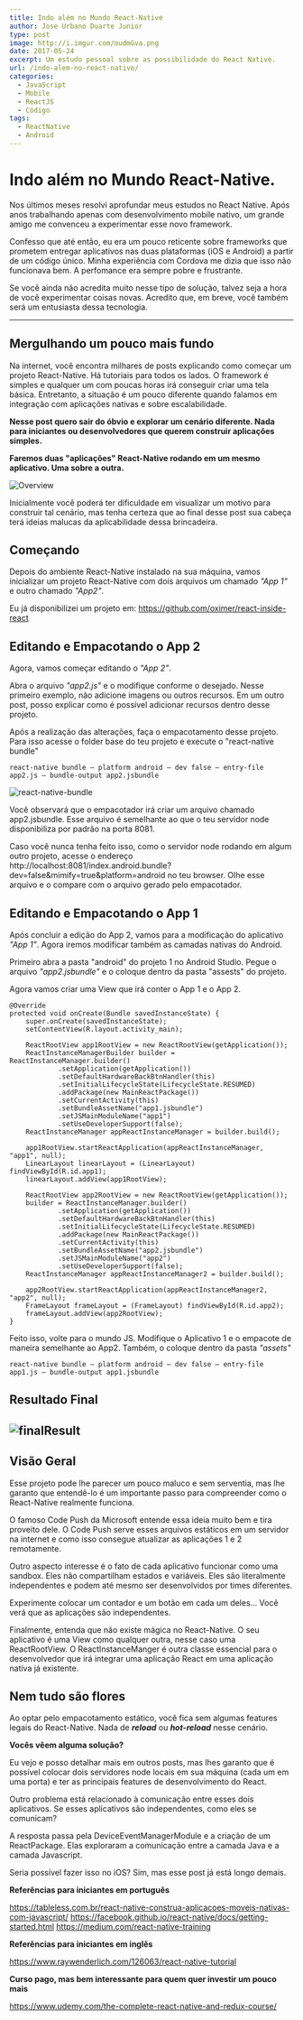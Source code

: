 ```yaml
---
title: Indo além no Mundo React-Native
author: Jose Urbano Duarte Junior
type: post
image: http://i.imgur.com/oudmGva.png
date: 2017-05-24
excerpt: Um estudo pessoal sobre as possibilidade do React Native. 
url: /indo-alem-no-react-native/
categories:
  - JavaScript
  - Mobile
  - ReactJS
  - Código
tags:
  - ReactNative
  - Android
---
```


# Indo além no Mundo React-Native.
Nos últimos meses resolvi aprofundar meus estudos no React Native. Após anos trabalhando apenas com desenvolvimento mobile nativo, um grande amigo me convenceu a experimentar esse novo framework.

Confesso que até então, eu era um pouco reticente sobre frameworks que prometem entregar aplicativos nas duas plataformas (iOS e Android) a partir de um código único. Minha experiência com Cordova me dizia que isso não funcionava bem. A perfomance era sempre pobre e frustrante.

Se você ainda não acredita muito nesse tipo de solução, talvez seja a hora de você experimentar coisas novas. Acredito que, em breve, você também será um entusiasta dessa tecnologia.




---

## Mergulhando um pouco mais fundo ##
Na internet, você encontra milhares de posts explicando como começar um projeto React-Native. Há tutoriais para todos os lados. O framework é simples e qualquer um com poucas horas irá conseguir criar uma tela básica. Entretanto, a situação é um pouco diferente quando falamos em integração com aplicações nativas e sobre escalabilidade.

**Nesse post quero sair do óbvio e explorar um cenário diferente. Nada para iniciantes ou desenvolvedores que querem construir aplicações simples.**

**Faremos duas "aplicações" React-Native rodando em um mesmo aplicativo. Uma sobre a outra.**

![Overview](https://cdn-images-1.medium.com/max/1600/1*HSZFj9r4EIu4IwbjmF8TXw.png)

Inicialmente você poderá ter dificuldade em visualizar um motivo para construir tal cenário, mas tenha certeza que ao final desse post sua cabeça terá ideias malucas da aplicabilidade dessa brincadeira.



## Começando ##
Depois do ambiente React-Native instalado na sua máquina, vamos inicializar um projeto React-Native com dois arquivos um chamado _"App 1"_ e outro chamado _"App2"_.

Eu já disponibilizei um projeto em: https://github.com/oximer/react-inside-react

## Editando e Empacotando o App 2 ##

Agora, vamos começar editando o _"App 2"_.

Abra o arquivo _"app2.js"_ e o modifique conforme o desejado. Nesse primeiro exemplo, não adicione imagens ou outros recursos. Em um outro post, posso explicar como é possível adicionar recursos dentro desse projeto.

Após a realização das alterações, faça o empacotamento desse projeto. Para isso acesse o folder base do teu projeto e execute o "react-native bundle"

```
react-native bundle — platform android — dev false — entry-file app2.js — bundle-output app2.jsbundle
```

![react-native-bundle](https://cdn-images-1.medium.com/max/1600/1*nQNTcN7BYD7PvDMdZlGDXA.png)

Você observará que o empacotador irá criar um arquivo chamado app2.jsbundle. Esse arquivo é semelhante ao que o teu servidor node disponibiliza por padrão na porta 8081.

Caso você nunca tenha feito isso, como o servidor node rodando em algum outro projeto, acesse o endereço http://localhost:8081/index.android.bundle?dev=false&mimify=true&platform=android no teu browser. Olhe esse arquivo e o compare com o arquivo gerado pelo empacotador.

## Editando e Empacotando o App 1 ##
Após concluir a edição do App 2, vamos para a modificação do aplicativo _"App 1"_. Agora iremos modificar também as camadas nativas do Android.

Primeiro abra a pasta "android" do projeto 1 no Android Studio. Pegue o arquivo _"app2.jsbundle"_ e o coloque dentro da pasta "assests" do projeto.

Agora vamos criar uma View que irá conter o App 1 e o App 2.

```
@Override
protected void onCreate(Bundle savedInstanceState) {
    super.onCreate(savedInstanceState);
    setContentView(R.layout.activity_main);

    ReactRootView app1RootView = new ReactRootView(getApplication());
    ReactInstanceManagerBuilder builder = ReactInstanceManager.builder()
            .setApplication(getApplication())
            .setDefaultHardwareBackBtnHandler(this)
            .setInitialLifecycleState(LifecycleState.RESUMED)
            .addPackage(new MainReactPackage())
            .setCurrentActivity(this)
            .setBundleAssetName("app1.jsbundle")
            .setJSMainModuleName("app1")
            .setUseDeveloperSupport(false);
    ReactInstanceManager appReactInstanceManager = builder.build();

    app1RootView.startReactApplication(appReactInstanceManager, "app1", null);
    LinearLayout linearLayout = (LinearLayout) findViewById(R.id.app1);
    linearLayout.addView(app1RootView);

    ReactRootView app2RootView = new ReactRootView(getApplication());
    builder = ReactInstanceManager.builder()
            .setApplication(getApplication())
            .setDefaultHardwareBackBtnHandler(this)
            .setInitialLifecycleState(LifecycleState.RESUMED)
            .addPackage(new MainReactPackage())
            .setCurrentActivity(this)
            .setBundleAssetName("app2.jsbundle")
            .setJSMainModuleName("app2")
            .setUseDeveloperSupport(false);
    ReactInstanceManager appReactInstanceManager2 = builder.build();

    app2RootView.startReactApplication(appReactInstanceManager2, "app2", null);
    FrameLayout frameLayout = (FrameLayout) findViewById(R.id.app2);
    frameLayout.addView(app2RootView);
}
```

Feito isso, volte para o mundo JS. Modifique o Aplicativo 1 e o empacote de maneira semelhante ao App2. Também, o coloque dentro da pasta _"assets"_

```
react-native bundle — platform android — dev false — entry-file app1.js — bundle-output app1.jsbundle
```

## Resultado Final

![finalResult](https://cdn-images-1.medium.com/max/1600/1*HSZFj9r4EIu4IwbjmF8TXw.png)
---

## Visão Geral
Esse projeto pode lhe parecer um pouco maluco e sem serventia, mas lhe garanto que entendê-lo é um importante passo para compreender como o React-Native realmente funciona.

O famoso Code Push da Microsoft entende essa ideia muito bem e tira proveito dele. O Code Push serve esses arquivos estáticos em um servidor na internet e como isso consegue atualizar as aplicações 1 e 2 remotamente.

Outro aspecto interesse é o fato de cada aplicativo funcionar como uma sandbox. Eles não compartilham estados e variáveis. Eles são literalmente independentes e podem até mesmo ser desenvolvidos por times diferentes.

Experimente colocar um contador e um botão em cada um deles… Você verá que as aplicações são independentes.

Finalmente, entenda que não existe mágica no React-Native. O seu aplicativo é uma View como qualquer outra, nesse caso uma ReactRootView. O ReactInstanceManger é outra classe essencial para o desenvolvedor que irá integrar uma aplicação React em uma aplicação nativa já existente.

## Nem tudo são flores
Ao optar pelo empacotamento estático, você fica sem algumas features legais do React-Native. Nada de _**reload**_ ou _**hot-reload**_ nesse cenário.

**Vocês vêem alguma solução?**

Eu vejo e posso detalhar mais em outros posts, mas lhes garanto que é possível colocar dois servidores node locais em sua máquina (cada um em uma porta) e ter as principais features de desenvolvimento do React.

Outro problema está relacionado à comunicação entre esses dois aplicativos. Se esses aplicativos são independentes, como eles se comunicam?

A resposta passa pela DeviceEventManagerModule e a criação de um ReactPackage. Elas exploraram a comunicação entre a camada Java e a camada Javascript.

Seria possível fazer isso no iOS? Sim, mas esse post já está longo demais.


**Referências para iniciantes em português**

https://tableless.com.br/react-native-construa-aplicacoes-moveis-nativas-com-javascript/
https://facebook.github.io/react-native/docs/getting-started.html
https://medium.com/react-native-training

**Referências para iniciantes em inglês**

https://www.raywenderlich.com/126063/react-native-tutorial

**Curso pago, mas bem interessante para quem quer investir um pouco mais**

https://www.udemy.com/the-complete-react-native-and-redux-course/
